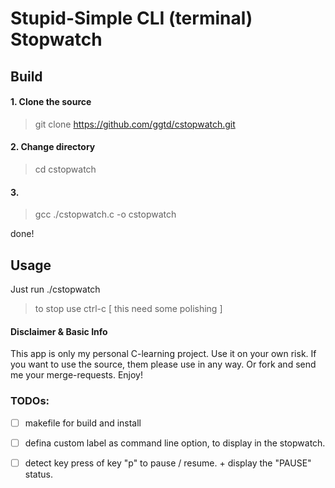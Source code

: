 # Stupid-Simple CLI (terminal) Stopwatch

## Build

#### 1. Clone the source
> git clone https://github.com/ggtd/cstopwatch.git

#### 2. Change directory
> cd cstopwatch

#### 3. 
> gcc ./cstopwatch.c -o cstopwatch

done!

## Usage

Just run ./cstopwatch

> to stop use ctrl-c [ this need some polishing ]


#### Disclaimer & Basic Info
This app is only my personal C-learning project. Use it on your own risk. If you want to use the source, them please use in any way. Or fork and send me your merge-requests.
Enjoy!


### TODOs:
- [ ] makefile for build and install
- [ ] defina custom label as command line option, to display in the stopwatch.
- [ ] detect key press of key "p" to pause / resume. + display the "PAUSE" status.


